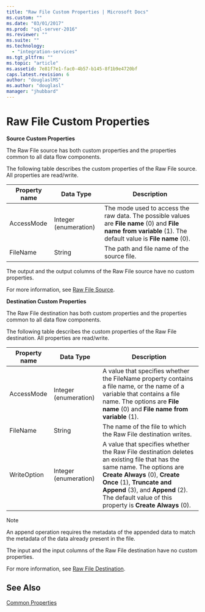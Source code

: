 ```yaml
---
title: "Raw File Custom Properties | Microsoft Docs"
ms.custom: ""
ms.date: "03/01/2017"
ms.prod: "sql-server-2016"
ms.reviewer: ""
ms.suite: ""
ms.technology: 
  - "integration-services"
ms.tgt_pltfrm: ""
ms.topic: "article"
ms.assetid: 7e81f7e1-fac0-4b57-b145-8f1b9e4720bf
caps.latest.revision: 6
author: "douglaslMS"
ms.author: "douglasl"
manager: "jhubbard"
---
```

# Raw File Custom Properties
  **Source Custom Properties**  
  
 The Raw File source has both custom properties and the properties common to all data flow components.  
  
 The following table describes the custom properties of the Raw File source. All properties are read/write.  
  
|Property name|Data Type|Description|  
|-------------------|---------------|-----------------|  
|AccessMode|Integer (enumeration)|The mode used to access the raw data. The possible values are **File name** (0) and **File name from variable** (1). The default value is **File name** (0).|  
|FileName|String|The path and file name of the source file.|  
  
 The output and the output columns of the Raw File source have no custom properties.  
  
 For more information, see [Raw File Source](../../integration-services/data-flow/raw-file-source.md).  
  
 **Destination Custom Properties**  
  
 The Raw File destination has both custom properties and the properties common to all data flow components.  
  
 The following table describes the custom properties of the Raw File destination. All properties are read/write.  
  
|Property name|Data Type|Description|  
|-------------------|---------------|-----------------|  
|AccessMode|Integer (enumeration)|A value that specifies whether the FileName property contains a file name, or the name of a variable that contains a file name. The options are **File name** (0) and **File name from variable** (1).|  
|FileName|String|The name of the file to which the Raw File destination writes.|  
|WriteOption|Integer (enumeration)|A value that specifies whether the Raw File destination deletes an existing file that has the same name. The options are **Create Always** (0), **Create Once** (1), **Truncate and Append** (3), and **Append** (2). The default value of this property is **Create Always** (0).|  
  
> [!NOTE]  
>  An append operation requires the metadata of the appended data to match the metadata of the data already present in the file.  
  
 The input and the input columns of the Raw File destination have no custom properties.  
  
 For more information, see [Raw File Destination](../../integration-services/data-flow/raw-file-destination.md).  
  
## See Also  
 [Common Properties](http://msdn.microsoft.com/library/51973502-5cc6-4125-9fce-e60fa1b7b796)  
  
  